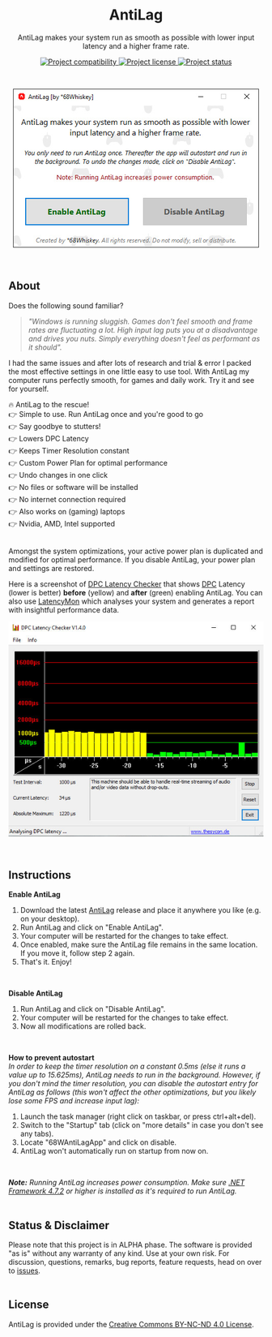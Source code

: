 <h1 align="center">AntiLag</h1>

<p align="center">AntiLag makes your system run as smooth as possible with lower input latency and a higher frame rate.</p>

<p align="center">
  <a href="#instructions">
    <img src="https://img.shields.io/badge/platform-win&#8208;64-blue.svg" alt="Project compatibility" />
  </a>
  <!--<a href="#download">
    <img src="https://img.shields.io/badge/size-583&nbsp;kB-%23222222.svg" alt="Download Size" />
  </a>-->
  <a href="#license">
    <img src="https://img.shields.io/static/v1?style=flat&logo=creative%20commons&label=license&message=by-nc-nd&color=f8722a" alt="Project license" />
  </a>
  <a href="#status--disclaimer">
    <img src="https://img.shields.io/badge/status-&alpha;lpha-brightgreen.svg" alt="Project status" />
  </a>
  <!--<a href="https://github.com/AmbitiousPilots/FSJumpStarter2020/releases">
    <img src="https://img.shields.io/github/downloads/AmbitiousPilots/AntiLag/total.svg?color=0b0" alt="Download Count" />
  </a>-->
</p>

<br>

<p align="center">
  <a href="./.github/hero.jpg">
    <img src="./.github/hero.jpg" alt="Project Hero Image" />
  </a>
</p>

<br>

## About
Does the following sound familiar? 

> *"Windows is running sluggish. Games don't feel smooth and frame rates are fluctuating a lot. High input lag puts you at a disadvantage and drives you nuts. Simply everything doesn't feel as performant as it should".* 

I had the same issues and after lots of research and trial & error I packed the most effective settings in one little easy to use tool. With AntiLag my computer runs perfectly smooth, for games and daily work. Try it and see for yourself. 

:fire: AntiLag to the rescue! <br>
:point_right: Simple to use. Run AntiLag once and you're good to go <br>
:point_right: Say goodbye to stutters! <br>
:point_right: Lowers DPC Latency <br>
:point_right: Keeps Timer Resolution constant <br>
:point_right: Custom Power Plan for optimal performance <br>
:point_right: Undo changes in one click <br>
:point_right: No files or software will be installed <br>
:point_right: No internet connection required <br>
:point_right: Also works on (gaming) laptops <br>
:point_right: Nvidia, AMD, Intel supported <br>
<br>

Amongst the system optimizations, your active power plan is duplicated and modified for optimal performance. If you disable AntiLag, your power plan and settings are restored. 

Here is a screenshot of [DPC Latency Checker](https://web.archive.org/web/20160317125429/https://www.thesycon.de/eng/latency_check.shtml) that shows [DPC](https://en.wikipedia.org/wiki/Deferred_Procedure_Call) Latency (lower is better) **before** (yellow) and **after** (green) enabling AntiLag. You can also use [LatencyMon](https://www.resplendence.com/latencymon) which analyses your system and generates a report with insightful performance data.
<p align="center">
  <a href="./.github/dpcscreenshot.jpg">
    <img src="./.github/dpcscreenshot.jpg" alt="DPC Latency Checker Screenshot Before/After AntiLag" />
  </a>
</p>
<br>

## Instructions
**Enable AntiLag**
1. Download the latest [AntiLag](https://github.com/AmbitiousPilots/AntiLag/releases/latest/download/68WAntiLagApp.exe) release and place it anywhere you like (e.g. on your desktop). 
2. Run AntiLag and click on "Enable AntiLag". 
3. Your computer will be restarted for the changes to take effect. 
4. Once enabled, make sure the AntiLag file remains in the same location. If you move it, follow step 2 again. 
5. That's it. Enjoy! 

<br>

**Disable AntiLag**
1. Run AntiLag and click on "Disable AntiLag". 
2. Your computer will be restarted for the changes to take effect. 
3. Now all modifications are rolled back. 

<br>

**How to prevent autostart**
<br>
*In order to keep the timer resolution on a constant 0.5ms (else it runs a value up to 15.625ms), AntiLag needs to run in the background. However, if you don't mind the timer resolution, you can disable the autostart entry for AntiLag as follows (this won't affect the other optimizations, but you likely lose some FPS and increase input lag):* 
1. Launch the task manager (right click on taskbar, or press ctrl+alt+del). 
2. Switch to the "Startup" tab (click on "more details" in case you don't see any tabs). 
3. Locate "68WAntiLagApp" and click on disable. 
4. AntiLag won't automatically run on startup from now on. 

<br>

***Note:** Running AntiLag increases power consumption. Make sure [.NET Framework 4.7.2](https://dotnet.microsoft.com/download/dotnet-framework/thank-you/net472-offline-installer) or higher is installed as it's required to run AntiLag.*
<br><br>

## Status & Disclaimer
Please note that this project is in ALPHA phase. The software is provided "as is" without any warranty of any kind. Use at your own risk. For discussion, questions, remarks, bug reports, feature requests, head on over to [issues](https://github.com/AmbitiousPilots/AntiLag/issues).
<br><br>

## License
AntiLag is provided under the [Creative Commons BY-NC-ND 4.0 License](https://creativecommons.org/licenses/by-nc-nd/4.0/).

